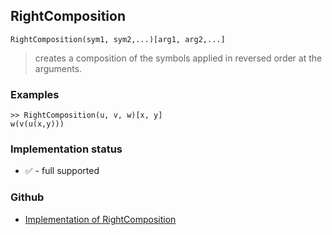 ## RightComposition

```
RightComposition(sym1, sym2,...)[arg1, arg2,...]
```

> creates a composition of the symbols applied in reversed order at the arguments.


### Examples

```
>> RightComposition(u, v, w)[x, y]
w(v(u(x,y)))
```


### Implementation status

* &#x2705; - full supported

### Github

* [Implementation of RightComposition](https://github.com/axkr/symja_android_library/blob/master/symja_android_library/matheclipse-core/src/main/java/org/matheclipse/core/builtin/ListFunctions.java#L6274) 
